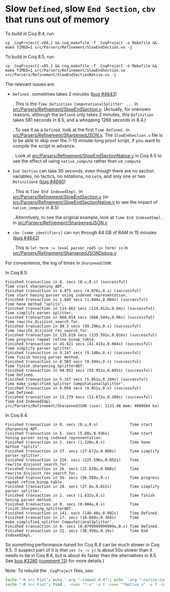 # Slow `Defined`, slow `End Section`, `cbv` that runs out of memory

To build in Coq 8.4, run
```
cp _CoqProject{.v84,} && coq_makefile -f _CoqProject -o Makefile && make TIMED=1 src/Parsers/Refinement/SlowEndSection.vo -j
```

To build in Coq 8.5, run
```
cp _CoqProject{.v85,} && coq_makefile -f _CoqProject -o Makefile && make TIMED=1 src/Parsers/Refinement/SlowEndSection.vo src/Parsers/Refinement/SlowEndSectionNative.vo -j
```

The relevant issues are:

- `Defined.` sometimes takes 2 minutes ([bug
  #4643](https://coq.inria.fr/bugs/show_bug.cgi?id=4643))

  . This is the `Time Definition ComputationalSplitter' ...` in
    [src/Parsers/Refinement/SlowEndSection.v](./src/Parsers/Refinement/SlowEndSection.v).
    (Actually, for unknown reasons, although the `Defined` only takes
    2 minutes, this `Definition` takes 581 seconds in 8.5, and a
    whopping 1266 seconds in 8.4.)

  . To see it as a `Defined`, look at the first `Time Defined.` in
    [src/Parsers/Refinement/SharpenedJSON.v](./src/Parsers/Refinement/SharpenedJSON.v).
    The `SlowEndSection.v` file is to be able to skip over the 7-15
    minute-long proof script, if you want to compile the script in
    advance.

  . Look at
    [src/Parsers/Refinement/SlowEndSectionNative.v](./src/Parsers/Refinement/SlowEndSectionNative.v)
    in Coq 8.5 to see the effect of using `native_compute` rather than
    `vm_compute`

- `End Section` can take 30 seconds, even though there are no section variables, no tactics, no notations, no `Let`s, and only one or two `Definition`s ([bug #4640](https://coq.inria.fr/bugs/show_bug.cgi?id=4640))

  . This is `Time End IndexedImpl.` in
    [src/Parsers/Refinement/SlowEndSection.v](./src/Parsers/Refinement/SlowEndSection.v)
    (or
    [src/Parsers/Refinement/SlowEndSectionNative.v](./src/Parsers/Refinement/SlowEndSectionNative.v)
    to see the impact of `native_compute` in 8.5)

  . Alterntively, to see the original example, look at `Time End
    IndexedImpl.` in
    [src/Parsers/Refinement/SharpenedJSON.v](./src/Parsers/Refinement/SharpenedJSON.v)

- `cbv [some identifiers]` can run through 64 GB of RAM in 15 minutes
  ([bug #4642](https://coq.inria.fr/bugs/show_bug.cgi?id=4642))

  . This is `let term := (eval parser_red5 in term) in` in
    [src/Parsers/Refinement/SharpenedJSONDebug.v](./src/Parsers/Refinement/SharpenedJSONDebug.v)


For convenience, the log of times in `SharpenedJSON`:

In Coq 8.5:
```
Finished transaction in 0. secs (0.u,0.s) (successful)              Time start sharpening ADT.
Finished transaction in 4.875 secs (4.876u,0.s) (successful)        Time start honing parser using indexed representation.
Finished transaction in 1.949 secs (1.944u,0.004s) (successful)     Time hone method "splits".
Finished transaction in 114.862 secs (114.812u,0.04s) (successful)  Time simplify parser splitter.
Finished transaction in 668.654 secs (668.544u,0.06s) (successful)  Time rewrite_disjoint_search_for.
Finished transaction in 39.3 secs (39.296u,0.s) (successful)        Time rewrite_disjoint_rev_search_for.
Finished transaction in 135.619 secs (135.591u,0.016s) (successful) Time progress repeat refine_binop_table.
Finished transaction in 41.421 secs (41.415u,0.004s) (successful)   Time simplify parser splitter.
Finished transaction in 9.147 secs (9.148u,0.s) (successful)        Time finish honing parser method.
Finished transaction in 0.503 secs (0.504u,0.s) (successful)        Time finish_Sharpening_SplitterADT.
Finished transaction in 94.052 secs (93.952u,0.095s) (successful)   Time Defined.
Finished transaction in 5.157 secs (5.051u,0.104s) (successful)     Time make_simplified_splitter ComputationalSplitter'.
Finished transaction in 0.054 secs (0.051u,0.s) (successful)        Time Defined.
Finished transaction in 15.279 secs (15.072u,0.208s) (successful)   Time End IndexedImpl.
src/Parsers/Refinement/SharpenedJSON (user: 1133.46 mem: 4608684 ko)
```

In Coq 8.4:
```
Finished transaction in 0. secs (0.u,0.s)              Time start sharpening ADT.
Finished transaction in 5. secs (5.88u,0.036s)         Time start honing parser using indexed representation.
Finished transaction in 2. secs (1.328u,0.s)           Time hone method "splits".
Finished transaction in 27. secs (27.672u,0.008s)      Time simplify parser splitter.
Finished transaction in 226. secs (225.596u,0.052s)    Time rewrite_disjoint_search_for.
Finished transaction in 16. secs (15.628u,0.008s)      Time rewrite_disjoint_rev_search_for.
Finished transaction in 56. secs (56.588u,0.s)         Time progress repeat refine_binop_table.
Finished transaction in 28. secs (27.8u,0.012s)        Time simplify parser splitter.
Finished transaction in 2. secs (1.832u,0.s)           Time finish honing parser method.
Finished transaction in 0. secs (0.084u,0.s)           Time finish_Sharpening_SplitterADT.
Finished transaction in 141. secs (140.48u,0.092s)     Time Defined.
Finished transaction in 17. secs (16.668u,0.364s)      Time make_simplified_splitter ComputationalSplitter'.
Finished transaction in 0. secs (0.0799999999999u,0.s) Time Defined.
Finished transaction in 31. secs (30.956u,0.16s)       Time End IndexedImpl.
```

So something performance-tuned for Coq 8.4 can be much slower in Coq
8.5.  (I suspect part of it is that `set (x := y)` is about 50x slower
than it needs to be in Coq 8.4, but is about 4x faster than the
alternatives in 8.5.  See [bug
#3280](https://coq.inria.fr/bugs/show_bug.cgi?id=3280) ([comment
13](https://coq.inria.fr/bugs/show_bug.cgi?id=3280#c13)) for more
details.)


Note: To rebuild the `_CoqProject` files, use:
```bash
(echo "-R src Fiat"; echo '-arg "-compat 8.4"'; echo '-arg "-native-compiler"'; find src -name "*.v" -a ! -name "*#*") > _CoqProject.v85
(echo "-R src Fiat"; find . -name "*.v" -a ! -name "*Native.v" -a ! -name "*#*") > _CoqProject.v84
```
